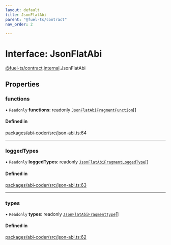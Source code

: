 ```yaml
---
layout: default
title: JsonFlatAbi
parent: "@fuel-ts/contract"
nav_order: 2

---
```


# Interface: JsonFlatAbi

[@fuel-ts/contract](../index.md).[internal](../namespaces/internal.md).JsonFlatAbi

## Properties

### functions

• `Readonly` **functions**: readonly [`JsonFlatAbiFragmentFunction`](internal-JsonFlatAbiFragmentFunction.md)[]

#### Defined in

[packages/abi-coder/src/json-abi.ts:64](https://github.com/FuelLabs/fuels-ts/blob/master/packages/abi-coder/src/json-abi.ts#L64)

___

### loggedTypes

• `Readonly` **loggedTypes**: readonly [`JsonFlatAbiFragmentLoggedType`](internal-JsonFlatAbiFragmentLoggedType.md)[]

#### Defined in

[packages/abi-coder/src/json-abi.ts:63](https://github.com/FuelLabs/fuels-ts/blob/master/packages/abi-coder/src/json-abi.ts#L63)

___

### types

• `Readonly` **types**: readonly [`JsonFlatAbiFragmentType`](internal-JsonFlatAbiFragmentType.md)[]

#### Defined in

[packages/abi-coder/src/json-abi.ts:62](https://github.com/FuelLabs/fuels-ts/blob/master/packages/abi-coder/src/json-abi.ts#L62)
